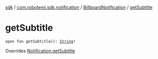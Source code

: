 [sdk](../../index.md) / [com.robotemi.sdk.notification](../index.md) / [BillboardNotification](index.md) / [getSubtitle](./get-subtitle.md)

# getSubtitle

`open fun getSubtitle(): `[`String`](https://kotlinlang.org/api/latest/jvm/stdlib/kotlin/-string/index.html)`!`

Overrides [Notification.getSubtitle](../-notification/get-subtitle.md)

